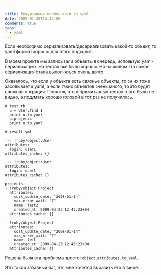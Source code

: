 ```yaml
---

title: Рекурсивные особенности to_yaml
date: 2009-04-20T13:14:00
comments: true
tags:
  - yaml
---
```


Если необходимо сериализовать/десериализовать какой-то объект, то yaml формат хорошо для этого подходит.

В моем проекте мы записывали объекты в очередь, использую yaml-сериализацию. На тестах все было хорошо. Но на живом эта
самая сериализация стала выполняться очень долго.

Оказалось, что если у объекта есть связные объекты, то он их тоже засовывает в yaml, а если таких объектов очень много,
то это будет сложная операция. Понятно, что в примитивных тестах этого было не видно, а подумать хорошо головой в тот
раз не получилось.

```
# test.rb
  u = User.find 1
  print u.to_yaml
  u.projects
  print u.to_yaml
```

```
# result.yml

--- !ruby/object:User
attributes:
  login: user1
attributes_cache: {}

--- !ruby/object:User
attributes:
  login: user1
attributes_cache: {}

projects:
- !ruby/object:Project
  attributes:
    cost_update_date: "2008-01-14"
    max_error_wait: "7"
    name: test2
    created_at: 2009-04-23 12:45:23+04
  attributes_cache: {}

- !ruby/object:Project
  attributes:
    cost_update_date: "2008-01-14"
    max_error_wait: "7"
    name: test
    created_at: 2009-04-23 12:45:23+04
  attributes_cache: {}
```

Решена была эта проблема просто: `object.attributes.to_yaml`.

Это такой забавный баг, что мне хочется выразить его в танце.
